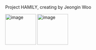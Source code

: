 Project HAMILY, creating by Jeongin Woo

<img width="99" alt="image" src="https://github.com/niniwoo/Hamily/assets/79826612/210b19d7-87d2-4fc4-b05a-054954e24f84">
<img width="99" alt="image" src="https://github.com/niniwoo/Hamily/assets/79826612/49e88007-d60f-4d9f-8d7c-323e803505bb">

